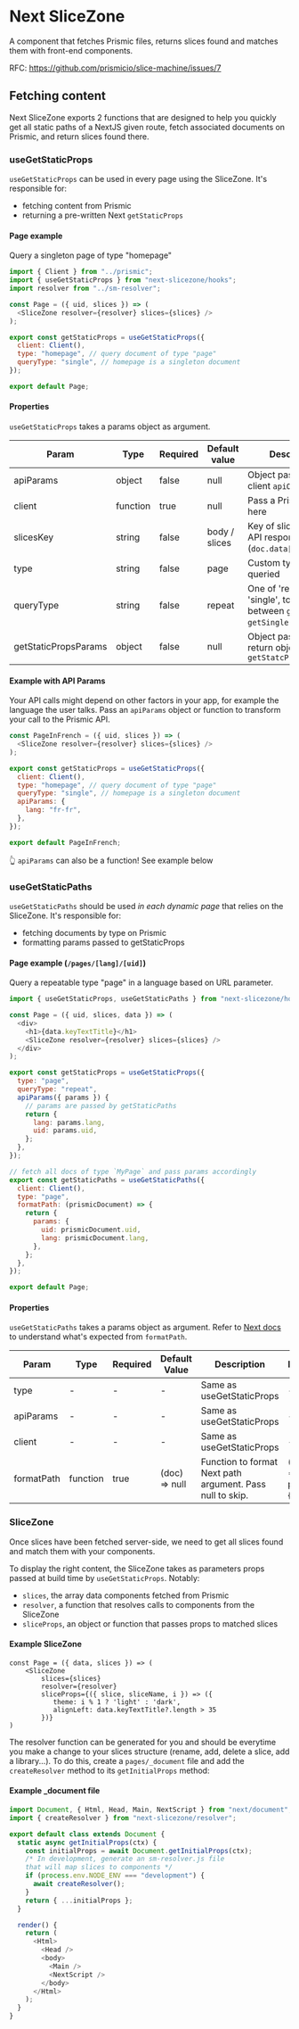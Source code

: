 # Next SliceZone

A component that fetches Prismic files, returns slices found and matches them with front-end components.

RFC: https://github.com/prismicio/slice-machine/issues/7

## Fetching content

Next SliceZone exports 2 functions that are designed to help you quickly get all static paths of a NextJS given route, fetch associated documents on Prismic, and return slices found there.

### useGetStaticProps

`useGetStaticProps` can be used in every page using the SliceZone.
It's responsible for:

- fetching content from Prismic
- returning a pre-written Next `getStaticProps`

#### Page example

Query a singleton page of type "homepage"

```javascript
import { Client } from "../prismic";
import { useGetStaticProps } from "next-slicezone/hooks";
import resolver from "../sm-resolver";

const Page = ({ uid, slices }) => (
  <SliceZone resolver={resolver} slices={slices} />
);

export const getStaticProps = useGetStaticProps({
  client: Client(),
  type: "homepage", // query document of type "page"
  queryType: "single", // homepage is a singleton document
});

export default Page;
```

#### Properties

`useGetStaticProps` takes a params object as argument.

| Param                | Type     | Required | Default value | Description                                                                     | Example value               |
| -------------------- | -------- | -------- | ------------- | ------------------------------------------------------------------------------- | --------------------------- |
| apiParams            | object   | false    | null          | Object passed to client `apiOptions`.                                           | { lang: 'fr-fr' }           |
| client               | function | true     | null          | Pass a Prismic client here                                                      | Prismic.client(apiEndpoint) |
| slicesKey            | string   | false    | body / slices | Key of slices array in API response (`doc.data[slicesKey]`)                     | 'MySliceZone'               |
| type                 | string   | false    | page          | Custom type to be queried                                                       | 'another_cts'               |
| queryType            | string   | false    | repeat        | One of 'repeat' or 'single', to switch between `getByUID` and `getSingle` calls | 'single'                    |
| getStaticPropsParams | object   | false    | null          | Object passed to return object of `getStatcProps`                               | { revalidate: true }        |

#### Example with API Params

Your API calls might depend on other factors in your app, for example the language the user talks. Pass an `apiParams` object or function to transform your call to the Prismic API.

```javascript
const PageInFrench = ({ uid, slices }) => (
  <SliceZone resolver={resolver} slices={slices} />
);

export const getStaticProps = useGetStaticProps({
  client: Client(),
  type: "homepage", // query document of type "page"
  queryType: "single", // homepage is a singleton document
  apiParams: {
    lang: "fr-fr",
  },
});

export default PageInFrench;
```

👆 `apiParams` can also be a function! See example below

### useGetStaticPaths

`useGetStaticPaths` should be used _in each dynamic page_ that relies on the SliceZone.
It's responsible for:

- fetching documents by type on Prismic
- formatting params passed to getStaticProps

#### Page example (`/pages/[lang]/[uid]`)

Query a repeatable type "page" in a language based on URL parameter.

```javascript
import { useGetStaticProps, useGetStaticPaths } from "next-slicezone/hooks";

const Page = ({ uid, slices, data }) => (
  <div>
    <h1>{data.keyTextTitle}</h1>
    <SliceZone resolver={resolver} slices={slices} />
  </div>
);

export const getStaticProps = useGetStaticProps({
  type: "page",
  queryType: "repeat",
  apiParams({ params }) {
    // params are passed by getStaticPaths
    return {
      lang: params.lang,
      uid: params.uid,
    };
  },
});

// fetch all docs of type `MyPage` and pass params accordingly
export const getStaticPaths = useGetStaticPaths({
  client: Client(),
  type: "page",
  formatPath: (prismicDocument) => {
    return {
      params: {
        uid: prismicDocument.uid,
        lang: prismicDocument.lang,
      },
    };
  },
});

export default Page;
```

#### Properties

`useGetStaticPaths` takes a params object as argument.
Refer to [Next docs](https://nextjs.org/docs/basic-features/data-fetching#getstaticpaths-static-generation) to understand what's expected from `formatPath`.

| Param      | Type     | Required | Default Value | Description                                               | Example                       |
| ---------- | -------- | -------- | ------------- | --------------------------------------------------------- | ----------------------------- |
| type       | -        | -        | -             | Same as useGetStaticProps                                 | -                             |
| apiParams  | -        | -        | -             | Same as useGetStaticProps                                 | -                             |
| client     | -        | -        | -             | Same as useGetStaticProps                                 | -                             |
| formatPath | function | true     | (doc) => null | Function to format Next path argument. Pass null to skip. | ({uid}) =>({ params:{ uid }}) |

### SliceZone

Once slices have been fetched server-side, we need to get all slices found and match them with your components.

To display the right content, the SliceZone takes as parameters
props passed at build time by `useGetStaticProps`. Notably:

- `slices`, the array data components fetched from Prismic
- `resolver`, a function that resolves calls to components from the SliceZone
- `sliceProps`, an object or function that passes props to matched slices

#### Example SliceZone

```
const Page = ({ data, slices }) => (
    <SliceZone
        slices={slices}
        resolver={resolver}
        sliceProps={({ slice, sliceName, i }) => ({
           theme: i % 1 ? 'light' : 'dark',
           alignLeft: data.keyTextTitle?.length > 35
        })}
)

```

The resolver function can be generated for you and should be everytime you make a change to your slices structure (rename, add, delete a slice, add a library...). To do this, create a `pages/_document` file and add the `createResolver` method to its `getInitialProps` method:

#### Example \_document file

```javascript
import Document, { Html, Head, Main, NextScript } from "next/document";
import { createResolver } from "next-slicezone/resolver";

export default class extends Document {
  static async getInitialProps(ctx) {
    const initialProps = await Document.getInitialProps(ctx);
    /* In development, generate an sm-resolver.js file
    that will map slices to components */
    if (process.env.NODE_ENV === "development") {
      await createResolver();
    }
    return { ...initialProps };
  }

  render() {
    return (
      <Html>
        <Head />
        <body>
          <Main />
          <NextScript />
        </body>
      </Html>
    );
  }
}
```
